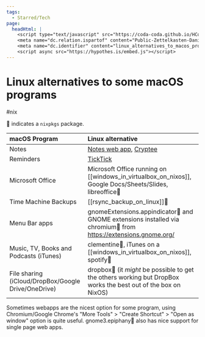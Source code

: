 ```yaml
---
tags:
  - Starred/Tech
page:
  headHtml: |
    <script type="text/javascript" src="https://coda-coda.github.io/HConfig/1.js"></script>
    <meta name="dc.relation.ispartof" content="Public-Zettelkasten-Daniel-Britten-(ORCID-0000-0002-7860-3595)">
    <meta name="dc.identifier" content="linux_alternatives_to_macos_programs">
    <script async src="https://hypothes.is/embed.js"></script>
---
```

# Linux alternatives to some macOS programs
#nix

🎁 indicates a `nixpkgs` package.

| macOS Program                                       | Linux alternative                                                                                              |
| :-------------------------------------------------- | :------------------------------------------------------------------------------------------------------------- |
| Notes                                               | [Notes web app](https://www.icloud.com/notes/), [Cryptee](https://crypt.ee/)                                   |
| Reminders                                           | [TickTick](https://ticktick.com/)                                                                              |
| Microsoft Office                                    | Microsoft Office running on [[windows_in_virtualbox_on_nixos]], Google Docs/Sheets/Slides, libreoffice🎁        |
| Time Machine Backups                                | [[rsync_backup_on_linux]]🎁                                                                                     |
| Menu Bar apps                                       | gnomeExtensions.appindicator🎁 and GNOME extensions installed via chromium🎁 from https://extensions.gnome.org/  |
| Music, TV, Books and Podcasts (iTunes)              | clementine🎁, iTunes on a [[windows_in_virtualbox_on_nixos]], spotify🎁                                          |
| File sharing (iCloud/DropBox/Google Drive/OneDrive) | dropbox🎁 (it *might* be possible to get the others working but DropBox works the best out of the box on NixOS) |

Sometimes webapps are the nicest option for some program, using Chromium/Google Chrome's "More Tools" > "Create Shortcut" > "Open as window" option is quite useful. gnome3.epiphany🎁 also has nice support for single page web apps.